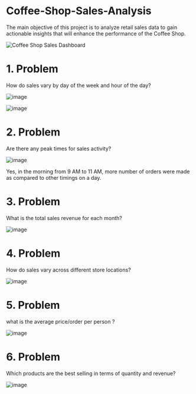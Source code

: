 # Coffee-Shop-Sales-Analysis
The main objective of this project is to analyze retail sales data to gain actionable insights that will enhance the performance of the Coffee Shop.

![Coffee Shop Sales Dashboard](https://github.com/siddhartha237/Coffee-Shop-Sales-Analysis/assets/146628886/ff97e03e-a7d5-47be-9c9d-c5c86448d606)


# 1. Problem
How do sales vary by day of the week and hour of the day?

![image](https://github.com/siddhartha237/Coffee-Shop-Sales-Analysis/assets/146628886/6c7bd4df-6630-41ea-9907-1e49ce4cb5ee)


![image](https://github.com/siddhartha237/Coffee-Shop-Sales-Analysis/assets/146628886/06d415d3-7874-4971-8090-d3d60cb681b7)

# 2. Problem
Are there any peak times for sales activity?

![image](https://github.com/siddhartha237/Coffee-Shop-Sales-Analysis/assets/146628886/dcf97e88-2843-4308-844b-9a6d13107d55)

Yes, in the morning from 9 AM to 11 AM, more number of orders were made as compared to other timings on a day.

# 3. Problem
 What is the total sales revenue for each month?

 ![image](https://github.com/siddhartha237/Coffee-Shop-Sales-Analysis/assets/146628886/16b4f0d6-0813-4019-8a3f-a11bb63f61a7)

# 4. Problem 
 How do sales vary across different store locations?

 ![image](https://github.com/siddhartha237/Coffee-Shop-Sales-Analysis/assets/146628886/c58aa95c-e4e1-4f6c-96db-04ec17e3de81)

# 5. Problem
what is the average price/order per person ?

![image](https://github.com/siddhartha237/Coffee-Shop-Sales-Analysis/assets/146628886/19f89f63-2d4f-436e-ba07-667fba7c59cd)

# 6. Problem
Which products are the best selling in terms of quantity and revenue?

![image](https://github.com/siddhartha237/Coffee-Shop-Sales-Analysis/assets/146628886/d01ff4e5-900e-4729-a64d-3aae12ace25f)


